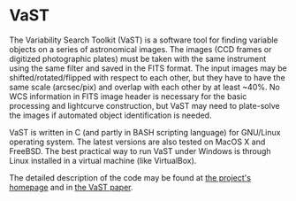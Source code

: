 # VaST
The Variability Search Toolkit (VaST) is a software tool for finding variable objects on a series of astronomical images. 
The images (CCD frames or digitized photographic plates) must be taken with the same instrument using the same filter 
and saved in the FITS format. The input images may be shifted/rotated/flipped with respect to each other, but they have 
to have the same scale (arcsec/pix) and overlap with each other by at least ~40%. No WCS information in FITS image header
is necessary for the basic processing and lightcurve construction, but VaST may need to plate-solve the images if automated
object identification is needed.

VaST is written in C (and partly in BASH scripting language) for GNU/Linux operating system. The latest versions are 
also tested on MacOS X and FreeBSD. The best practical way to run VaST under Windows is through Linux installed in a 
virtual machine (like VirtualBox).

The detailed description of the code may be found at [the project's homepage](http://scan.sai.msu.ru/vast/) and 
in [the VaST paper](http://adsabs.harvard.edu/abs/2018A%26C....22...28S).
